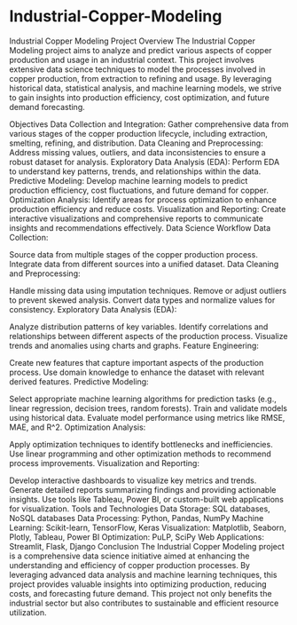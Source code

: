# Industrial-Copper-Modeling
Industrial Copper Modeling
Project Overview
The Industrial Copper Modeling project aims to analyze and predict various aspects of copper production and usage in an industrial context. This project involves extensive data science techniques to model the processes involved in copper production, from extraction to refining and usage. By leveraging historical data, statistical analysis, and machine learning models, we strive to gain insights into production efficiency, cost optimization, and future demand forecasting.

Objectives
Data Collection and Integration: Gather comprehensive data from various stages of the copper production lifecycle, including extraction, smelting, refining, and distribution.
Data Cleaning and Preprocessing: Address missing values, outliers, and data inconsistencies to ensure a robust dataset for analysis.
Exploratory Data Analysis (EDA): Perform EDA to understand key patterns, trends, and relationships within the data.
Predictive Modeling: Develop machine learning models to predict production efficiency, cost fluctuations, and future demand for copper.
Optimization Analysis: Identify areas for process optimization to enhance production efficiency and reduce costs.
Visualization and Reporting: Create interactive visualizations and comprehensive reports to communicate insights and recommendations effectively.
Data Science Workflow
Data Collection:

Source data from multiple stages of the copper production process.
Integrate data from different sources into a unified dataset.
Data Cleaning and Preprocessing:

Handle missing data using imputation techniques.
Remove or adjust outliers to prevent skewed analysis.
Convert data types and normalize values for consistency.
Exploratory Data Analysis (EDA):

Analyze distribution patterns of key variables.
Identify correlations and relationships between different aspects of the production process.
Visualize trends and anomalies using charts and graphs.
Feature Engineering:

Create new features that capture important aspects of the production process.
Use domain knowledge to enhance the dataset with relevant derived features.
Predictive Modeling:

Select appropriate machine learning algorithms for prediction tasks (e.g., linear regression, decision trees, random forests).
Train and validate models using historical data.
Evaluate model performance using metrics like RMSE, MAE, and R^2.
Optimization Analysis:

Apply optimization techniques to identify bottlenecks and inefficiencies.
Use linear programming and other optimization methods to recommend process improvements.
Visualization and Reporting:

Develop interactive dashboards to visualize key metrics and trends.
Generate detailed reports summarizing findings and providing actionable insights.
Use tools like Tableau, Power BI, or custom-built web applications for visualization.
Tools and Technologies
Data Storage: SQL databases, NoSQL databases
Data Processing: Python, Pandas, NumPy
Machine Learning: Scikit-learn, TensorFlow, Keras
Visualization: Matplotlib, Seaborn, Plotly, Tableau, Power BI
Optimization: PuLP, SciPy
Web Applications: Streamlit, Flask, Django
Conclusion
The Industrial Copper Modeling project is a comprehensive data science initiative aimed at enhancing the understanding and efficiency of copper production processes. By leveraging advanced data analysis and machine learning techniques, this project provides valuable insights into optimizing production, reducing costs, and forecasting future demand. This project not only benefits the industrial sector but also contributes to sustainable and efficient resource utilization.
